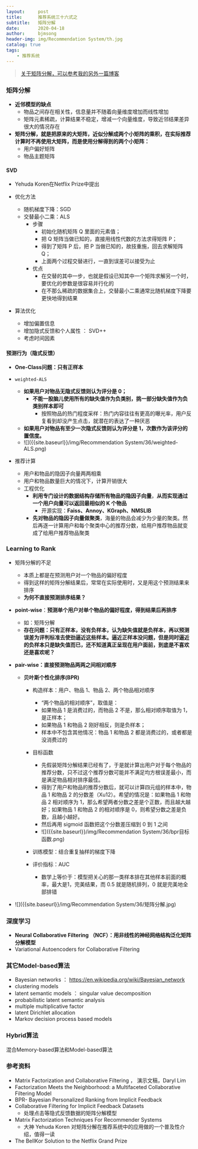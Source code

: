 ```yaml
---
layout:     post
title:      推荐系统三十六式之
subtitle:   矩阵分解
date:       2020-04-18
author:     bjmsong
header-img: img/Recommendation System/th.jpg
catalog: true
tags:
    - 推荐系统
---
```


> [关于矩阵分解，可以参考我的另外一篇博客](https://bjmsong.github.io/2019/09/04/%E6%8E%A8%E8%8D%90%E7%B3%BB%E7%BB%9F%E5%8F%AC%E5%9B%9E%E7%AE%97%E6%B3%95%E4%B9%8B%E9%9A%90%E8%AF%AD%E4%B9%89%E6%A8%A1%E5%9E%8B/)



### 矩阵分解

- **近邻模型的缺点**
    - 物品之间存在相关性，信息量并不随着向量维度增加而线性增加
    - 矩阵元素稀疏，计算结果不稳定，增减一个向量维度，导致近邻结果差异很大的情况存在
- **矩阵分解，就是把原来的大矩阵，近似分解成两个小矩阵的乘积，在实际推荐计算时不再使用大矩阵，而是使用分解得到的两个小矩阵：**
    - 用户偏好矩阵
    - 物品主题矩阵



#### SVD

- Yehuda Koren在Netflix Prize中提出

- 优化方法
    - 随机梯度下降：SGD
    - 交替最小二乘：ALS
      - 步骤
        - 初始化随机矩阵 Q 里面的元素值；
        - 把 Q 矩阵当做已知的，直接用线性代数的方法求得矩阵 P；
        - 得到了矩阵 P 后，把 P 当做已知的，故技重施，回去求解矩阵 Q；
        - 上面两个过程交替进行，一直到误差可以接受为止
      - 优点
        - 在交替的其中一步，也就是假设已知其中一个矩阵求解另一个时，要优化的参数是很容易并行化的
        - 在不那么稀疏的数据集合上，交替最小二乘通常比随机梯度下降要更快地得到结果

- 算法优化

    - 增加偏置信息
    - 增加隐式反馈和个人属性 ： SVD++
    - 考虑时间因素

    

#### 预测行为（隐式反馈）

- **One-Class问题：只有正样本**
    
- `weighted-ALS`

    - **如果用户对物品无隐式反馈则认为评分是 0；**
        - **不能一股脑儿使用所有的缺失值作为负类别，挑一部分缺失值作为负类别样本即可**
            - 按照物品的热门程度采样：热门内容往往有更高的曝光率，用户反复看到却没产生点击，就潜在的表达了一种厌恶
    - **如果用户对物品有至少一次隐式反馈则认为评分是 1，次数作为该评分的置信度。**

    <ul> 
    <li markdown="1">
    ![]({{site.baseurl}}/img/Recommendation System/36/weighted-ALS.png) 
    </li> 
    </ul> 

- 推荐计算
    
    - 用户和物品的隐因子向量两两相乘
    - 用户和物品数量巨大的情况下，计算开销很大
    - 工程优化
        - **利用专门设计的数据结构存储所有物品的隐因子向量**，**从而实现通过一个用户向量可以返回最相似的 K 个物品**
            - 开源实现：**Faiss、Annoy、KGraph、NMSLIB**
        - **先对物品的隐因子向量做聚类**，海量的物品会减少为少量的聚类。然后再逐一计算用户和每个聚类中心的推荐分数，给用户推荐物品就变成了给用户推荐物品聚类



### Learning to Rank

- 矩阵分解的不足
    
    - 本质上都是在预测用户对一个物品的偏好程度
    - 得到这样的矩阵分解结果后，常常在实际使用时，又是用这个预测结果来排序  
    - **为何不直接预测排序结果？**

- **point-wise**：**预测单个用户对单个物品的偏好程度，得到结果后再排序**
    
    - 如：矩阵分解
    - **存在问题：只有正样本，没有负样本，认为缺失值就是负样本，再以预测误差为评判标准去使劲逼近这些样本。逼近正样本没问题，但是同时逼近的负样本只是缺失值而已，还不知道真正呈现在用户面前，到底是不喜欢还是喜欢呢？**
    
- **pair-wise：直接预测物品两两之间相对顺序**
    
    - **贝叶斯个性化排序(BPR)**
        
        - 构造样本：用户、物品 1、物品 2、两个物品相对顺序
        
            - “两个物品的相对顺序”，取值是：
            - 如果物品 1 是消费过的，而物品 2 不是，那么相对顺序取值为 1，是正样本；
            - 如果物品 1 和物品 2 刚好相反，则是负样本；
            - 样本中不包含其他情况：物品 1 和物品 2 都是消费过的，或者都是没消费过的
        
        - 目标函数
            - 先假装矩阵分解结果已经有了，于是就计算出用户对于每个物品的推荐分数，只不过这个推荐分数可能并不满足均方根误差最小，而是满足物品相对排序最佳。
            - 得到了用户和物品的推荐分数后，就可以计算四元组的样本中，物品 1 和物品 2 的分数差（Xu12）。希望的情况是：如果物品 1 和物品 2 相对顺序为 1，那么希望两者分数之差是个正数，而且越大越好；如果物品 1 和物品 2 的相对顺序是 0，则希望分数之差是负数，且越小越好。
            - 然后再用 sigmoid 函数把这个分数差压缩到 0 到 1 之间
            
            <ul> 
            <li markdown="1">
            ![]({{site.baseurl}}/img/Recommendation System/36/bpr目标函数.png) 
            </li> 
            </ul> 
        
        - 训练模型：结合重复抽样的梯度下降
            
        - 评价指标：AUC
        
            - 数学上等价于：模型把关心的那一类样本排在其他样本前面的概率，最大是1，完美结果，而 0.5 就是随机排列，0 就是完美地全部排错
    
<ul> 
<li markdown="1">
![]({{site.baseurl}}/img/Recommendation System/36/矩阵分解.jpg) 
</li> 
</ul> 


### 深度学习
- **Neural Collaborative Filtering （NCF）：用非线性的神经网络结构泛化矩阵分解模型**
- Variational Autoencoders for Collaborative Filtering


### 其它Model-based算法
- Bayesian networks ： https://en.wikipedia.org/wiki/Bayesian_network
- clustering models
- latent semantic models ： singular value decomposition
- probabilistic latent semantic analysis
- multiple multiplicative factor
- latent Dirichlet allocation 
- Markov decision process based models

### Hybrid算法
混合Memory-based算法和Model-based算法


### 参考资料
- Matrix Factorization and Collaborative Filtering ， 演示文稿，Daryl Lim
- Factorization Meets the Neighborhood: a Multifaceted Collaborative Filtering Model
- BPR- Bayesian Personalized Ranking from Implicit Feedback
- Collaborative Filtering for Implicit Feedback Datasets
    - 处理点击等隐式反馈数据的矩阵分解模型
- Matrix Factorization Techniques For Recommender Systems
    - 大神 Yehuda Koren 对矩阵分解在推荐系统中的应用做的一个普及性介绍，值得一读
- The BellKor Solution to the Netflix Grand Prize